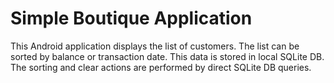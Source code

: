 # Simple Boutique Application

This Android application displays the list of customers. The list can be sorted by balance or transaction date.
This data is stored in local SQLite DB. The sorting and clear actions are performed by direct SQLite DB queries.

